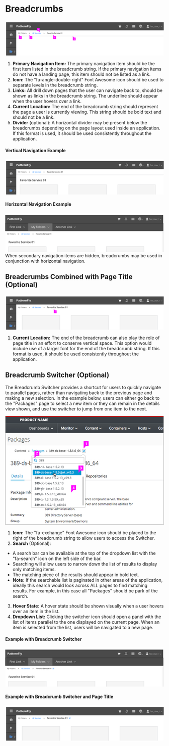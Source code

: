 # Breadcrumbs

![Breadcrumbs](img/Breadcrumbs-02.png)

  1. **Primary Navigation Item:** The primary navigation item should be the first item listed in the breadcrumb string. If the primary navigation items do not have a landing page, this item should not be listed as a link.
  2. **Icon:**  The "fa-angle-double-right" Font Awesome icon should be used to separate levels in the breadcrumb string.
  3. **Links:** All drill down pages that the user can navigate back to, should be shown as links in the breadcrumb string. The underline should appear when the user hovers over a link.
  4. **Current Location:** The end of the breadcrumb string should represent the page a user is currently viewing. This string should be bold text and should not be a link.
  5. **Divider** (optional): A horizontal divider may be present below the breadcrumbs depending on the page layout used inside an application. If this format is used, it should be used consistently throughout the application.

#### Vertical Navigation Example
![Vertical Navigation Example](img/Breadcrumbs-03.png)

#### Horizontal Navigation Example
![Horizontal Navigation Example](img/Breadcrumbs-04.png)
When secondary navigation items are hidden, breadcrumbs may be used in conjunction with horizontal navigation.

## Breadcrumbs Combined with Page Title (Optional)
![Example with Optional Page Title ](img/Breadcrumbs-05.png)

1. **Current Location:** The end of the breadcrumb can also play the role of page title in an effort to conserve vertical space. This option would include use of a larger font for the end of the breadcrumb string. If this format is used, it should be used consistently throughout the application.

## Breadcrumb Switcher (Optional)
The Breadcrumb Switcher provides a shortcut for users to quickly navigate to parallel pages, rather than navigating back to the previous page and making a new selection. In the example below, users can either go back to the "Packages" page to select a new item or they can remain in the details view shown, and use the switcher to jump from one item to the next.

![Switcher](img/switcher.png)

1. **Icon:** The "fa-exchange" Font Awesome icon should be placed to the right of the breadcrumb string to allow users to access the Switcher.
2. **Search** (Optional):
  - A search bar can be available at the top of the dropdown list with the "fa-search" icon on the left side of the bar.
  - Searching will allow users to narrow down the list of results to display only matching items.
  - The matching piece of the results should appear in bold text.
  - **Note:** If the searchable list is paginated in other areas of the application, ideally this search would look across ALL pages to find matching results. For example, in this case all "Packages" should be park of the search.
3. **Hover State:** A hover state should be shown visually when a user hovers over an item in the list.
4. **Dropdown List:** Clicking the switcher icon should open a panel with the list of items parallel to the one displayed on the current page. When an item is selected from the list, users will be navigated to a new page.

#### Example with Breadcrumb Switcher
![Example with Switcher 1](img/Breadcrumbs-06.png)

#### Example with Breadcrumb Switcher and Page Title
![Example with Switcher 2](img/Breadcrumbs-07.png)
